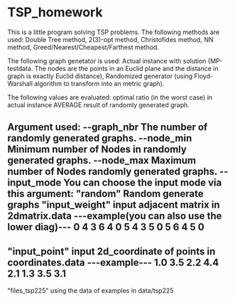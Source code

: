 # TSP_homework
This is a little program solving TSP problems.
The following methods are used:
Double Tree method,
2(3)-opt method,
Christofides method,
NN method,
Greed/Nearest/Cheapest/Farthest method.

The following graph genetator is used:
Actual instance with solution (MP-testdata. The nodes are the points in an Euclid plane and the distance in graph is exactly Euclid distance),
Randomized generator (using Floyd-Warshall algorithm to transform into an metric graph).

The following values are evaluated:
optimal ratio (in the worst case) in actual instance
AVERAGE result of randomly generated graph.

Argument used:
--graph_nbr The number of randomly generated graphs.
--node_min Minimum number of Nodes in randomly generated graphs.
--node_max Maximum number of Nodes randomly generated graphs.
--input_mode You can choose the input mode via this argument:
"random" Random generate graphs
"input_weight" input adjacent matrix in 2dmatrix.data
---example(you can also use the lower diag)---
0 4 3 6
4 0 5 4
3 5 0 5
6 4 5 0
-------------
"input_point" input 2d_coordinate of points in coordinates.data
---example---
1.0 3.5
2.2 4.4
2.1 1.3
3.5 3.1
-------------
"files_tsp225" using the data of examples in data/tsp225

